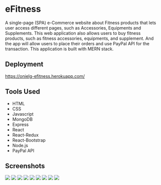 # eFitness

A single-page (SPA) e-Commerce website about Fitness products that lets user access different pages, such as Accessories, Equipments and Supplements. This web application also allows users to buy fitness products, such as fitness accessories, equipments, and supplement. And the app will allow users to place their orders and use PayPal API for the transaction. This application is built with MERN stack.

## Deployment

https://onielg-efitness.herokuapp.com/

## Tools Used

- HTML
- CSS
- Javascript
- MongoDB
- Express
- React
- React-Redux
- React-Bootstrap
- Node.js
- PayPal API

## Screenshots

<img src = "https://github.com/Onionie/eFitness/blob/main/Frontend/public/Snapshot/1.PNG">
<img src = "https://github.com/Onionie/eFitness/blob/main/Frontend/public/Snapshot/2.PNG">
<img src = "https://github.com/Onionie/eFitness/blob/main/Frontend/public/Snapshot/3.PNG">
<img src = "https://github.com/Onionie/eFitness/blob/main/Frontend/public/Snapshot/4.PNG">
<img src = "https://github.com/Onionie/eFitness/blob/main/Frontend/public/Snapshot/5.PNG">
<img src = "https://github.com/Onionie/eFitness/blob/main/Frontend/public/Snapshot/6.PNG">
<img src = "https://github.com/Onionie/eFitness/blob/main/Frontend/public/Snapshot/7.PNG">
<img src = "https://github.com/Onionie/eFitness/blob/main/Frontend/public/Snapshot/8.PNG">
<img src = "https://github.com/Onionie/eFitness/blob/main/Frontend/public/Snapshot/9.PNG">
